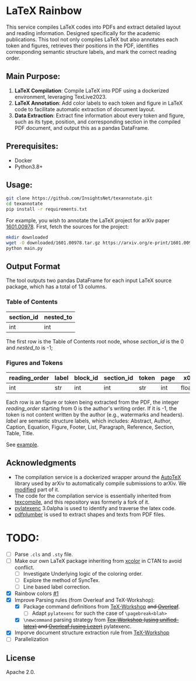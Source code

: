 # LaTeX Rainbow

This service compiles LaTeX codes into PDFs and extract detailed layout and reading information. 
Designed specifically for the academic publications.
This tool not only compiles LaTeX but also annotates each token and figures, 
retrieves their positions in the PDF, identifies corresponding semantic structure labels, and mark the correct reading order. 


## Main Purpose:

1. **LaTeX Compilation**: Compile LaTeX into PDF using a dockerized environment, leveraging TexLive2023.
2. **LaTeX Annotation**: Add color labels to each token and figure in LaTeX code to facilitate automatic extraction of document layout.
3. **Data Extraction**: Extract fine information about every token and figure, such as its type, position, and corresponding section in the compiled PDF document, and output this as a pandas DataFrame.

## Prerequisites:

- Docker
- Python3.8+

## Usage:

```bash
git clone https://github.com/InsightsNet/texannotate.git
cd texannotate
pip install -r requirements.txt
```

For example, you wish to annotate the LaTeX project for arXiv paper 
[1601.00978](https://arxiv.org/pdf/1601.00978). First, fetch the sources for the project:

```bash
mkdir downloaded
wget -O downloaded/1601.00978.tar.gz https://arxiv.org/e-print/1601.00978 --user-agent "Name <email>"
python main.py
```

## Output Format

The tool outputs two pandas DataFrame for each input LaTeX source package, which has a total of 13 columns.

### Table of Contents
| section_id | nested_to |
|---------------|-------|
| int           | int   |

The first row is the Table of Contents root node,  whose *section_id* is the 0 and *nested_to* is -1;


### Figures and Tokens
| reading_order | label | block_id | section_id | token | page | x0    | y0    | x1    | y1    | font | size  | flags |
|---------------|-------|------|---------|-------|------|-------|-------|-------|-------|------|-------|-------|
| int           | str   | int  | int     | str   | int  | float | float | float | float | str  | float | list  |

Each row is an figure or token being extracted from the PDF, the integer *reading_order* starting from 0 is the author's writing order. 
If it is -1, the token is not content written by the author (e.g., watermarks and headers).
*label* are semantic structure labels, which includes: Abstract, Author, Caption, Equation, Figure, Footer, List, Paragraph, Reference, Section, Table, Title.

See [example](doc/example.ipynb).

## Acknowledgments

- The compilation service is a dockerized wrapper around the [AutoTeX](https://metacpan.org/pod/TeX::AutoTeX) library used by arXiv to automatically compile submissions to arXiv. We [modified](https://github.com/) part of it.
- The code for the compilation service is essentially inherited from [texcompile](https://github.com/andrewhead/texcompile.git), and this repository was formerly a fork of it.
- [pylatexenc](https://github.com/phfaist/pylatexenc.git) 3.0alpha is used to identify and traverse the latex code.
- [pdfplumber](https://github.com/jsvine/pdfplumber.git) is used to extract shapes and texts from PDF files.

# TODO:
- [ ] Parse `.cls` and `.sty` file.
- [ ] Make our own LaTeX package inheriting from [xcolor](https://github.com/latex3/xcolor) in CTAN to avoid conflict.
  - [ ] Investigate Underlying logic of the coloring order.
  - [ ] Explore the method of SyncTex.
  - [ ] Line based label correction.
- [x] Rainbow colors [#1](https://github.com/InsightsNet/texannotate/pull/1) 
- [x] Improve Parsing rules (from Overleaf and TeX-Workshop):
   - [x] Package command definitions from [TeX-Workshop](https://github.com/James-Yu/LaTeX-Workshop/tree/master/data) ~~and [Overleaf](https://github.com/overleaf/overleaf/tree/main/services/web/frontend/js/features/source-editor/languages/latex/completions/data)~~.
      - [ ] Adapt `pylatexenc` for such the case of `\pagebreak<blah>`
   - [x] `\newcommand` parsing strategy from ~~[Tex-Workshop (using unified-latex)](https://github.com/James-Yu/LaTeX-Workshop/blob/856eaeebd66e16b9f8d500793f307aa02d4295eb/src/providers/completer/command.ts#L208) and [Overleaf (using Lezer)](https://github.com/overleaf/overleaf/blob/main/services/web/frontend/js/features/source-editor/lezer-latex/README.md)~~ pylatexenc.
- [x] Imporve document structure extraction rule from [TeX-Workshop](https://github.com/James-Yu/LaTeX-Workshop/blob/6ee7aca5dfe057642fec1781b6810796d745862e/src/providers/structurelib/latex.ts#L114C25-L114C25) 
- [ ] Parallelization

## License

Apache 2.0.
